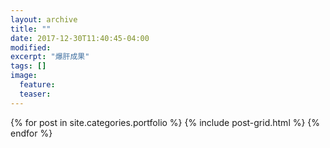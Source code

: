 ```yaml
---
layout: archive
title: ""
date: 2017-12-30T11:40:45-04:00
modified:
excerpt: "爆肝成果"
tags: []
image: 
  feature:
  teaser:
---
```



<div class="tiles">
{% for post in site.categories.portfolio %}
  {% include post-grid.html %}
{% endfor %}
</div><!-- /.tiles 把所有categories 有 posts列出來-->